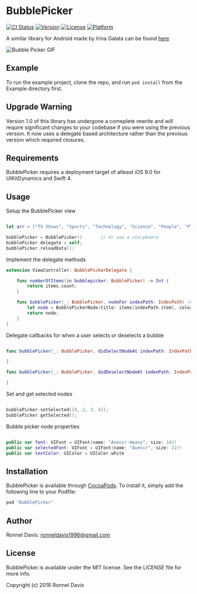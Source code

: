 # BubblePicker

[![CI Status](http://img.shields.io/travis/ronnel_davis@yahoo.com/BubblePicker.svg?style=flat)](https://travis-ci.org/ronnel_davis@yahoo.com/BubblePicker)
[![Version](https://img.shields.io/cocoapods/v/BubblePicker.svg?style=flat)](http://cocoapods.org/pods/BubblePicker)
[![License](https://img.shields.io/cocoapods/l/BubblePicker.svg?style=flat)](http://cocoapods.org/pods/BubblePicker)
[![Platform](https://img.shields.io/cocoapods/p/BubblePicker.svg?style=flat)](http://cocoapods.org/pods/BubblePicker)

A similar library for Android made by Irina Galata can be found [here](https://github.com/igalata/Bubble-Picker)

![Bubble Picker GIF](http://i.giphy.com/lyVR0Y9GrgKti.gif)

## Example

To run the example project, clone the repo, and run `pod install` from the Example directory first.

## Upgrade Warning

Version 1.0 of this library has undergone a comeplete rewrite and will require significant changes to your codebase if you were using the previous version. It now uses a delegate based architecture rather than the previous version which required closures.

## Requirements

BubblePicker requires a deployment target of atleast iOS 9.0 for UIKitDynamics and Swift 4. 

## Usage

Setup the BubblePicker view

```Swift 

let arr = ["TV Shows", "Sports", "Technology", "Science", "People", "Places", "Music", "Photography"]

bubblePicker = BubblePicker()       // Or use a storyboard
bubblePicker.delegate = self;
bubblePicker.reloadData();
```

Implement the delegate methods

```Swift 
extension ViewController: BubblePickerDelegate {

    func numberOfItems(in bubblepicker: BubblePicker) -> Int {
        return items.count;
    }

    func bubblePicker(_: BubblePicker, nodeFor indexPath: IndexPath) -> BubblePickerNode {
        let node = BubblePickerNode(title: items[indexPath.item], color: UIColor.red, image: UIImage());
        return node;
    }
}
```

Delegate callbacks for when a user selects or deselects a bubble

```Swift

func bubblePicker(_: BubblePicker, didSelectNodeAt indexPath: IndexPath) {

}

func bubblePicker(_: BubblePicker, didDeselectNodeAt indexPath: IndexPath) {

}
```

Set and get selected nodes 

```Swift

bubblePicker.setSelected([0, 2, 3, 4]);
bubblePicker.getSelected();

```

Bubble picker node properties

```Swift

public var font: UIFont = UIFont(name: "Avenir-Heavy", size: 14)!
public var selectedFont: UIFont = UIFont(name: "Avenir", size: 22)!
public var textColor: UIColor = UIColor.white

```


## Installation

BubblePicker is available through [CocoaPods](http://cocoapods.org). To install
it, simply add the following line to your Podfile:

```ruby
pod "BubblePicker"
```

## Author

Ronnel Davis: ronneldavis1996@gmail.com

## License

BubblePicker is available under the MIT license. See the LICENSE file for more info.

Copyright (c) 2018 Ronnel Davis
